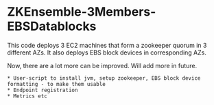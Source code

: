 # ZKEnsemble-3Members-EBSDatablocks

This code deploys 3 EC2 machines that form a zookeeper quorum in 3 different AZs. It also deploys EBS block devices in corresponding AZs.

Now, there are a lot more can be improved. Will add more in future.

    * User-script to install jvm, setup zookeeper, EBS block device formatting - to make them usable
    * Endpoint registration
    * Metrics etc
